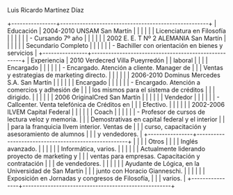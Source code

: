 
Luis Ricardo Martínez Díaz

+----------------+-----------------------------------------------------+
| Educación      | 2004-2010 UNSAM San Martín                          |
|                |                                                     |
|                | Licenciatura en Filosofía                           |
|                |                                                     |
|                | -   Cursando 7º año                                 |
|                |                                                     |
|                | 2002 E. E. T Nº 2 ALEMANIA San Martín               |
|                |                                                     |
|                | Secundario Completo                                 |
|                |                                                     |
|                | -   Bachiller con orientación en bienes y servicios |
+----------------+-----------------------------------------------------+
| Experiencia    | 2010 Verdecred Villa Pueyrredón                     |
| laboral        |                                                     |
|                | Encargado                                           |
|                |                                                     |
|                | -   Encargado. Atención a cliente. Manager de       |
|                |     Ventas y estrategias de marketing directo.      |
|                |                                                     |
|                | 2006-2010 Dominus Mercedes S.A. San Martín          |
|                |                                                     |
|                | Encargado                                           |
|                |                                                     |
|                | -   Encargado. Atención a comercios y adhesión de   |
|                |     los mismos para el sistema de créditos          |
|                |     dirigido.                                       |
|                |                                                     |
|                | 2006 OriginalCred San Martín                        |
|                |                                                     |
|                | Vendedor                                            |
|                |                                                     |
|                | -   Callcenter. Venta telefónica de Créditos en     |
|                |     Efectivo.                                       |
|                |                                                     |
|                |     2002-2006 ILVEM Capital Federal                 |
|                |                                                     |
|                | Coach                                               |
|                |                                                     |
|                | -   Profesor de cursos de lectura veloz y memoria.  |
|                |     Demostrativas en capital federal y el interior  |
|                |     para la franquicia Ilvem interior. Ventas de    |
|                |     curso, capacitación y asesoramiento de alumnos  |
|                |     y vendedores.                                   |
+----------------+-----------------------------------------------------+
|                |                                                     |
|  Otros         |                                                     |
|                | Inglés avanzado.                                    |
|                |                                                     |
|                | Informática, varios.                                |
|                |                                                     |
|                | Actualmente liderando proyecto de marketing y       |
|                | ventas para empresas. Capacitación y contratación   |
|                | de vendedores.                                      |
|                |                                                     |
|                | Ayudante de Lógica, en la Universidad de San Martín |
|                | junto con Horacio Gianneschi.                       |
|                |                                                     |
|                | Exposición en Jornadas y congresos de Filosofía,    |
|                | varios.                                             |
+----------------+-----------------------------------------------------+
